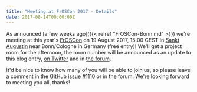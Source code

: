 ```yaml
---
title: "Meeting at FrOSCon 2017 - Details"
date: 2017-08-14T00:00:00Z
---
```


As announced [a few weeks ago]({{< relref "FrOSCon-Bonn.md" >}}) we're meeting at this year's [FrOSCon](https://www.froscon.de) on 19 August 2017, 15:00 CEST in [Sankt Augustin](https://goo.gl/maps/Rj2Z6ZQfyXK2) near Bonn/Cologne in Germany (free entry)! We'll get a project room for the afternoon, the room number will be announced as an update to this blog entry, [on Twitter](https://twitter.com/resticbackup) and in [the forum](https://forum.restic.net).

It'd be nice to know how many of you will be able to join us, so please leave a comment in the [GitHub issue #1110](https://github.com/restic/restic/issues/1110) or in the forum. We're looking forward to meeting you all, thanks!
